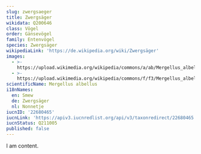 ```yaml
---
slug: zwergsaeger
title: Zwergsäger
wikidata: Q200646
class: Vögel
order: Gänsevögel
family: Entenvögel
species: Zwergsäger
wikipediaLink: 'https://de.wikipedia.org/wiki/Zwergsäger'
images:
  - >-
    https://upload.wikimedia.org/wikipedia/commons/a/ab/Mergellus_albellus,_Zevenhuizen,_Texel,_Netherlands_1.jpg
  - >-
    https://upload.wikimedia.org/wikipedia/commons/f/f3/Mergellus_albellus,_Killingworth_Lake,_Northumberland_1.jpg
scientificName: Mergellus albellus
i18nNames:
  en: Smew
  de: Zwergsäger
  nl: Nonnetje
iucnID: '22680465'
iucnLink: 'https://apiv3.iucnredlist.org/api/v3/taxonredirect/22680465'
iucnStatus: Q211005
published: false
---
```


I am content.
